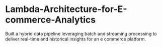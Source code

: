 # Lambda-Architecture-for-E-commerce-Analytics
 Built a hybrid data pipeline leveraging batch and streaming processing to deliver real-time and historical insights for an e commerce platform. 
